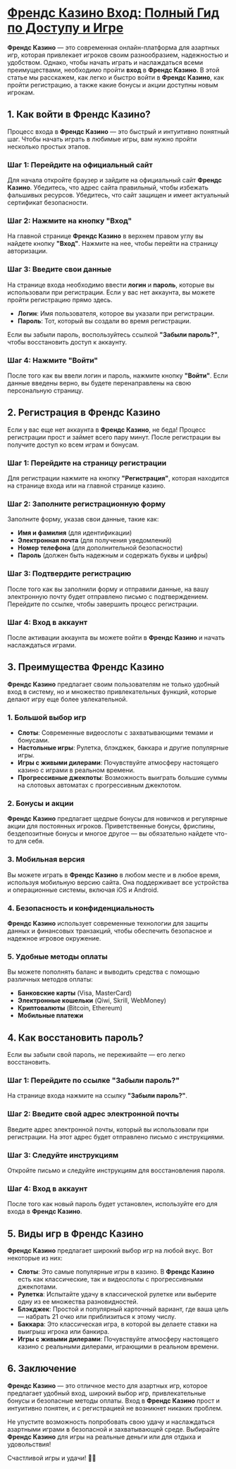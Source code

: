 # [**Френдс Казино Вход: Полный Гид по Доступу и Игре**](https://gofriends.vc/FRJUD)

**Френдс Казино** — это современная онлайн-платформа для азартных игр, которая привлекает игроков своим разнообразием, надежностью и удобством. Однако, чтобы начать играть и наслаждаться всеми преимуществами, необходимо пройти **вход** в **Френдс Казино**. В этой статье мы расскажем, как легко и быстро войти в **Френдс Казино**, как пройти регистрацию, а также какие бонусы и акции доступны новым игрокам.

## 1. Как войти в **Френдс Казино**?

Процесс входа в **Френдс Казино** — это быстрый и интуитивно понятный шаг. Чтобы начать играть в любимые игры, вам нужно пройти несколько простых этапов.

### Шаг 1: Перейдите на официальный сайт

Для начала откройте браузер и зайдите на официальный сайт **Френдс Казино**. Убедитесь, что адрес сайта правильный, чтобы избежать фальшивых ресурсов. Убедитесь, что сайт защищен и имеет актуальный сертификат безопасности.

### Шаг 2: Нажмите на кнопку "Вход"

На главной странице **Френдс Казино** в верхнем правом углу вы найдете кнопку **"Вход"**. Нажмите на нее, чтобы перейти на страницу авторизации.

### Шаг 3: Введите свои данные

На странице входа необходимо ввести **логин** и **пароль**, которые вы использовали при регистрации. Если у вас нет аккаунта, вы можете пройти регистрацию прямо здесь.

* **Логин**: Имя пользователя, которое вы указали при регистрации.
* **Пароль**: Тот, который вы создали во время регистрации.

Если вы забыли пароль, воспользуйтесь ссылкой **"Забыли пароль?"**, чтобы восстановить доступ к аккаунту.

### Шаг 4: Нажмите "Войти"

После того как вы ввели логин и пароль, нажмите кнопку **"Войти"**. Если данные введены верно, вы будете перенаправлены на свою персональную страницу.

## 2. Регистрация в **Френдс Казино**

Если у вас еще нет аккаунта в **Френдс Казино**, не беда! Процесс регистрации прост и займет всего пару минут. После регистрации вы получите доступ ко всем играм и бонусам.

### Шаг 1: Перейдите на страницу регистрации

Для регистрации нажмите на кнопку **"Регистрация"**, которая находится на странице входа или на главной странице казино.

### Шаг 2: Заполните регистрационную форму

Заполните форму, указав свои данные, такие как:

* **Имя и фамилия** (для идентификации)
* **Электронная почта** (для получения уведомлений)
* **Номер телефона** (для дополнительной безопасности)
* **Пароль** (должен быть надежным и содержать буквы и цифры)

### Шаг 3: Подтвердите регистрацию

После того как вы заполнили форму и отправили данные, на вашу электронную почту будет отправлено письмо с подтверждением. Перейдите по ссылке, чтобы завершить процесс регистрации.

### Шаг 4: Вход в аккаунт

После активации аккаунта вы можете войти в **Френдс Казино** и начать наслаждаться играми.

## 3. Преимущества **Френдс Казино**

**Френдс Казино** предлагает своим пользователям не только удобный вход в систему, но и множество привлекательных функций, которые делают игру еще более увлекательной.

### 1. Большой выбор игр

* **Слоты**: Современные видеослоты с захватывающими темами и бонусами.
* **Настольные игры**: Рулетка, блэкджек, баккара и другие популярные игры.
* **Игры с живыми дилерами**: Почувствуйте атмосферу настоящего казино с играми в реальном времени.
* **Прогрессивные джекпоты**: Возможность выиграть большие суммы на слотовых автоматах с прогрессивным джекпотом.

### 2. Бонусы и акции

**Френдс Казино** предлагает щедрые бонусы для новичков и регулярные акции для постоянных игроков. Приветственные бонусы, фриспины, бездепозитные бонусы и многое другое — вы обязательно найдете что-то для себя.

### 3. Мобильная версия

Вы можете играть в **Френдс Казино** в любом месте и в любое время, используя мобильную версию сайта. Она поддерживает все устройства и операционные системы, включая iOS и Android.

### 4. Безопасность и конфиденциальность

**Френдс Казино** использует современные технологии для защиты данных и финансовых транзакций, чтобы обеспечить безопасное и надежное игровое окружение.

### 5. Удобные методы оплаты

Вы можете пополнять баланс и выводить средства с помощью различных методов оплаты:

* **Банковские карты** (Visa, MasterCard)
* **Электронные кошельки** (Qiwi, Skrill, WebMoney)
* **Криптовалюты** (Bitcoin, Ethereum)
* **Мобильные платежи**

## 4. Как восстановить пароль?

Если вы забыли свой пароль, не переживайте — его легко восстановить.

### Шаг 1: Перейдите по ссылке "Забыли пароль?"

На странице входа нажмите на ссылку **"Забыли пароль?"**.

### Шаг 2: Введите свой адрес электронной почты

Введите адрес электронной почты, который вы использовали при регистрации. На этот адрес будет отправлено письмо с инструкциями.

### Шаг 3: Следуйте инструкциям

Откройте письмо и следуйте инструкциям для восстановления пароля.

### Шаг 4: Вход в аккаунт

После того как новый пароль будет установлен, используйте его для входа в **Френдс Казино**.

## 5. Виды игр в **Френдс Казино**

**Френдс Казино** предлагает широкий выбор игр на любой вкус. Вот некоторые из них:

* **Слоты**: Это самые популярные игры в казино. В **Френдс Казино** есть как классические, так и видеослоты с прогрессивными джекпотами.
* **Рулетка**: Испытайте удачу в классической рулетке или выберите одну из ее множества разновидностей.
* **Блэкджек**: Простой и популярный карточный вариант, где ваша цель — набрать 21 очко или приблизиться к этому числу.
* **Баккара**: Это классическая игра, в которой вы делаете ставки на выигрыш игрока или банкира.
* **Игры с живыми дилерами**: Почувствуйте атмосферу настоящего казино с реальными дилерами, играющими в реальном времени.

## 6. Заключение

**Френдс Казино** — это отличное место для азартных игр, которое предлагает удобный вход, широкий выбор игр, привлекательные бонусы и безопасные методы оплаты. Вход в **Френдс Казино** прост и интуитивно понятен, и с регистрацией не возникнет никаких проблем.

Не упустите возможность попробовать свою удачу и наслаждаться азартными играми в безопасной и захватывающей среде. Выбирайте **Френдс Казино** для игры на реальные деньги или для отдыха и удовольствия!

Счастливой игры и удачи! 🎰🎉
